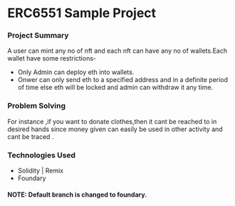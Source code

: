 # ERC6551 Sample Project

### Project Summary
A user can mint any no of nft and each nft can have any no of wallets.Each wallet have some restrictions-
- Only Admin can deploy eth into wallets.
- Onwer can only send eth to a specified address and in a definite period of time else eth will be locked and admin can withdraw it any time.

### Problem Solving
For instance ,if you want to donate clothes,then it cant be reached to in desired hands since money given can easily be used in other activity and cant be traced .


### Technologies Used
- Solidity | Remix
- Foundary 

#### NOTE: Default branch is changed to foundary.
